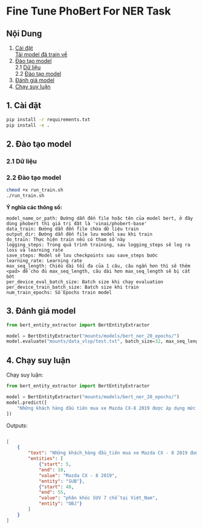 # Fine Tune PhoBert For NER Task

## Nội Dung
1. [Cài đặt](#setup) <br>
    [Tải model đã train về](#download_model)
2. [Đào tạo model](#train_model) <br>
    2.1 [Dữ liệu](#train_data) <br>
    2.2 [Đào tạo model](#train_model_script) <br>
3. [Đánh giá model](#evaluate_model) <br>
4. [Chạy suy luận](#inference) <br>

## 1. Cài đặt <a name="setup"></a>
```bash
pip install -r requirements.txt 
pip install -e .
```

## 2. Đào tạo model <a name="train_model"></a>
### 2.1 Dữ liệu <a name="train_data"></a>

### 2.2 Đào tạo model <a name="train_model_script"></a>
```bash
chmod +x run_train.sh
./run_train.sh
```
**Ý nghĩa các thông số:**
```
model_name_or_path: Đường dẫn đến file hoặc tên của model bert, ở đây dùng phobert thì giá trị đặt là 'vinai/phobert-base'
data_train: Đường dẫn đến file chứa dữ liệu train
output_dir: Đường dẫn đến file lưu model sau khi train
do_train: Thực hiện train nếu có tham số này
logging_steps: Trong quá trình training, sau logging_steps sẽ log ra loss và learning rate
save_steps: Model sẽ lưu checkpoints sau save_steps bước
learning_rate: Learning rate
max_seq_length: Chiều dài tối đa của 1 câu, câu ngắn hơn thì sẽ thêm <pad> để cho đủ max_seq_length, câu dài hơn max_seq_length sẽ bị cắt bớt
per_device_eval_batch_size: Batch size khi chạy evaluation
per_device_train_batch_size: Batch size khi train
num_train_epochs: Số Epochs train model
```

## 3. Đánh giá model <a name="evaluate_model"></a>

```python
from bert_entity_extractor import BertEntityExtractor

model = BertEntityExtractor("mounts/models/bert_ner_20_epochs/")
model.evaluate("mounts/data_vlsp/test.txt", batch_size=32, max_seq_length=80)
```


## 4. Chạy suy luận <a name="inference"></a>
Chạy suy luận:

```python
from bert_entity_extractor import BertEntityExtractor

model = BertEntityExtractor("mounts/models/bert_ner_20_epochs/")
model.predict([
    "Những khách hàng đầu tiên mua xe Mazda CX-8 2019 được áp dụng mức ưu đãi từ 1,149-1,399 tỷ đồng, sau đó xe sẽ về mức giá thực dao động từ 1,199-1,444 tỷ đồng, với mức giá trên đây là mẫu xe có giá cao nhất phân khúc SUV 7 chỗ tại Việt Nam"
])
```
Outputs:
```json

[
    {
        "text": "Những khách_hàng đầu_tiên mua xe Mazda CX - 8 2019 được áp_dụng mức ưu_đãi từ 1,149 - 1,399 tỷ đồng , sau đó xe sẽ về mức giá thực dao_động từ 1,199 - 1,444 tỷ đồng , với mức giá trên đây là mẫu xe có_giá cao nhất phân khúc SUV 7 chỗ tại Việt_Nam",
        "entities": [
            {"start": 5,
            "end": 10,
            "value": "Mazda CX - 8 2019",
            "entity": "SUB"},
            {"start": 48,
            "end": 55,
            "value": "phân khúc SUV 7 chỗ tại Việt_Nam",
            "entity": "OBJ"}
        ]
    }
]
```